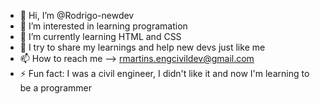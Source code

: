 - 👋 Hi, I’m @Rodrigo-newdev
- 👀 I’m interested in learning programation
- 🌱 I’m currently learning HTML and CSS
- 💞️ I try to share my learnings and help new devs just like me
- 📫 How to reach me --> rmartins.engcivildev@gmail.com
- ⚡ Fun fact: I was a civil engineer, I didn't like it and now I'm learning to be a programmer

<!---
Rodrigo-newdev/Rodrigo-newdev is a ✨ special ✨ repository because its `README.md` (this file) appears on your GitHub profile.
You can click the Preview link to take a look at your changes.
--->
